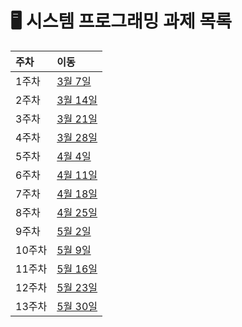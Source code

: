 # 🖥️ 시스템 프로그래밍 과제 목록

| 주차 | 이동                    
|:------|:---------------------------------------------------------------
| 1주차 |  [3월 7일](https://github.com/ybson0718/system/tree/main/0307) |
| 2주차 |  [3월 14일](https://github.com/ybson0718/system/tree/main/0314) |
| 3주차 |  [3월 21일](https://github.com/ybson0718/system/tree/main/0321) |
| 4주차 |  [3월 28일](https://github.com/ybson0718/system/tree/main/0328) |
| 5주차 |  [4월 4일](https://github.com/ybson0718/system/tree/main/0404) |
| 6주차 |  [4월 11일](https://github.com/ybson0718/system/tree/main/0411) |
| 7주차 |  [4월 18일](https://github.com/ybson0718/system/tree/main/0418) |
| 8주차 |  [4월 25일](https://github.com/ybson0718/system/tree/main/0425) |
| 9주차 |  [5월 2일](https://github.com/ybson0718/system/tree/main/0502) |
| 10주차 |  [5월 9일](https://github.com/ybson0718/system/tree/main/0509) |
| 11주차 | [5월 16일](https://github.com/ybson0718/system/tree/main/0516) |
| 12주차 |  [5월 23일](https://github.com/ybson0718/system/tree/main/0523) |
| 13주차 |  [5월 30일](https://github.com/ybson0718/system/tree/main/0530) |

